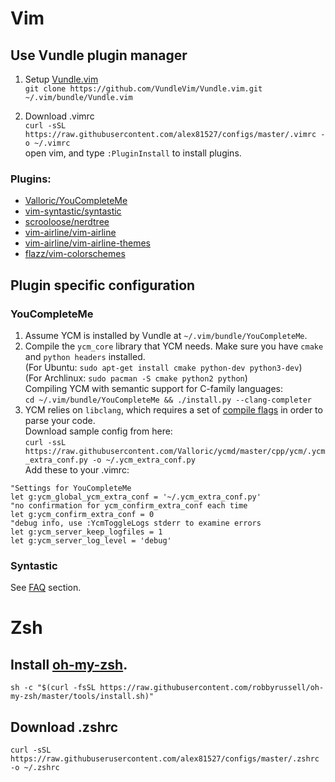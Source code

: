# Vim  
## Use Vundle plugin manager  
1. Setup [Vundle.vim](https://github.com/VundleVim/Vundle.vim)  
`git clone https://github.com/VundleVim/Vundle.vim.git ~/.vim/bundle/Vundle.vim`  

2. Download .vimrc  
`curl -sSL https://raw.githubusercontent.com/alex81527/configs/master/.vimrc
-o ~/.vimrc`  
 open vim, and type `:PluginInstall` to install plugins.  

### Plugins:  
* [Valloric/YouCompleteMe](https://github.com/Valloric/YouCompleteMe)  
* [vim-syntastic/syntastic](https://github.com/vim-syntastic/syntastic)  
* [scrooloose/nerdtree](https://github.com/scrooloose/nerdtree)  
* [vim-airline/vim-airline](https://github.com/vim-airline/vim-airline)  
* [vim-airline/vim-airline-themes](https://github.com/vim-airline/vim-airline-themes)  
* [flazz/vim-colorschemes](https://github.com/flazz/vim-colorschemes)  
## Plugin specific configuration  
### YouCompleteMe  
1. Assume YCM is installed by Vundle at `~/.vim/bundle/YouCompleteMe`.  
2. Compile the `ycm_core` library that YCM needs. Make sure you have `cmake` and `python headers` installed.  
    (For Ubuntu: `sudo apt-get install cmake python-dev python3-dev`)  
    (For Archlinux: `sudo pacman -S cmake python2 python`)  
Compiling YCM with semantic support for C-family languages:  
    `cd ~/.vim/bundle/YouCompleteMe && ./install.py --clang-completer`  
3. YCM relies on `libclang`, which requires a set of [compile flags](https://github.com/Valloric/YouCompleteMe#c-family-semantic-completion) in order to parse your code.  
    Download sample config from here:  
    `curl -ssL https://raw.githubusercontent.com/Valloric/ycmd/master/cpp/ycm/.ycm_extra_conf.py -o ~/.ycm_extra_conf.py`  
    Add these to your .vimrc:  
```
"Settings for YouCompleteMe                                                     
let g:ycm_global_ycm_extra_conf = '~/.ycm_extra_conf.py'                        
"no confirmation for ycm_confirm_extra_conf each time                           
let g:ycm_confirm_extra_conf = 0                                                
"debug info, use :YcmToggleLogs stderr to examine errors                        
let g:ycm_server_keep_logfiles = 1   
let g:ycm_server_log_level = 'debug'
 ```
   
### Syntastic  
See [FAQ](https://github.com/vim-syntastic/syntastic#4-faq) section.  


# Zsh  
## Install [oh-my-zsh](https://github.com/robbyrussell/oh-my-zsh).  
`sh -c "$(curl -fsSL
https://raw.githubusercontent.com/robbyrussell/oh-my-zsh/master/tools/install.sh)"`  

## Download .zshrc  
`curl -sSL https://raw.githubuserusercontent.com/alex81527/configs/master/.zshrc
-o ~/.zshrc`  
